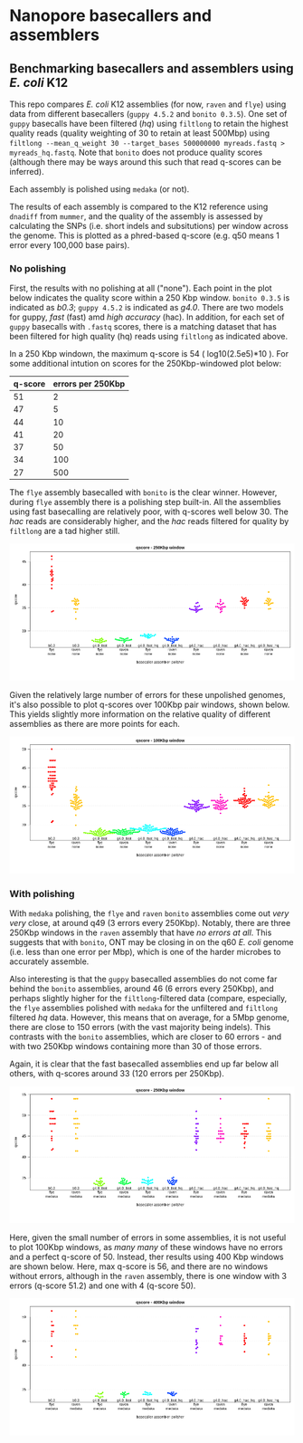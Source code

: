 # Nanopore basecallers and assemblers
## Benchmarking basecallers and assemblers using *E. coli* K12

This repo compares *E. coli* K12 assemblies (for now, `raven` and `flye`) 
using data from different basecallers (`guppy 4.5.2` and `bonito 0.3.5`). One set of `guppy` 
basecalls have been filtered (*hq*) using `filtlong` to retain the highest quality 
reads (quality weighting of 30 to retain at least 500Mbp) using 
`filtlong --mean_q_weight 30 --target_bases 500000000 myreads.fastq > myreads_hq.fastq`.
Note that `bonito` does not produce quality scores (although there may be 
ways around this such that read q-scores can be inferred).

Each assembly is polished using `medaka` (or not).

The results of each assembly is compared to the K12 reference using `dnadiff` from `mummer`, 
and the quality of the assembly is assessed by
calculating the SNPs (i.e. short indels and subsitutions) per window across the genome. 
This is plotted as a phred-based q-score 
(e.g. q50 means 1 error every 100,000 base pairs).

### No polishing
First, the results with no polishing at all ("none"). Each point in the plot 
below indicates the quality score within a 250 Kbp window. `bonito 0.3.5` is 
indicated as *b0.3*; `guppy 4.5.2` is indicated as *g4.0*. There are two 
models for guppy, *fast* (fast) amd *high accuracy* (hac). In addition, for 
each set of `guppy` basecalls with `.fastq` scores, there is a matching dataset
that has been filtered for high quality (hq) reads using `filtlong` as indicated above.

In a 250 Kbp windown, the maximum q-score is 54 ( log10(2.5e5)\*10 ). For some additional 
intution on scores for the 250Kbp-windowed plot below:

| q-score | errors per 250Kbp |
|:--------|:------------------|
| 51      | 2                 |
| 47      | 5                 |
| 44      | 10                |
| 41      | 20                |
| 37      | 50                |
| 34      | 100               |
| 27      | 500               |

The `flye` assembly basecalled with `bonito` is 
the clear winner. However, during `flye` assembly there is a polishing step built-in.
All the assemblies using fast basecalling are relatively poor, with q-scores well below 30. The *hac* reads 
are considerably higher, and the *hac* reads filtered for quality by `filtlong` are a tad higher still.

![beeswarm_K12](figures/quals_beeswarm_none_250Kbp.png)

Given the relatively large number of errors for these unpolished genomes, it's also possible to plot
q-scores over 100Kbp pair windows, shown below. This yields slightly more information on the relative 
quality of different assemblies as there are more points for each.

![beeswarm_K12](figures/quals_beeswarm_none_100Kbp.png)

### With polishing
With `medaka` polishing, the `flye` and `raven` `bonito` assemblies come 
out *very very* close, at around q49 (3 errors every 250Kbp). Notably, there are three 250Kbp windows in 
the `raven` assembly that have *no errors at all*. This suggests that with 
`bonito`, ONT may be closing in on the q60 *E. coli* genome (i.e. 
less than one error per Mbp), which is one of the harder microbes to accurately assemble. 

Also interesting is that the `guppy` basecalled assemblies do not 
come far behind the `bonito` assemblies, around 46 (6 errors every 250Kbp),
and perhaps slightly higher for the `filtlong`-filtered data (compare, 
especially, the `flye` assemblies polished with `medaka` for the 
unfiltered and `filtlong` filtered 
*hq* data. However, this 
means that on average, for a 5Mbp genome, there are close to 150 
errors (with the vast majority being indels). 
This contrasts with the `bonito` assemblies, which are closer to 
60 errors - and with two 250Kbp windows containing more than 30 of those errors.

Again, it is clear that the fast basecalled assemblies end up far below all others, 
with q-scores around 33 (120 errors per 250Kbp). 

![beeswarm_K12](figures/quals_beeswarm_medaka_250Kbp.png)

Here, given the small number of errors in some assemblies, it is 
not useful to plot 100Kbp windows, as *many many* of these windows 
have no errors and a perfect q-score of 50. Instead, ther results 
using 400 Kbp windows are shown below. Here, max q-score is 56, and 
there are no windows without errors, although in the `raven` assembly, 
there is one window with 3 errors (q-score 51.2) and one with 4 (q-score 50).

![beeswarm_K12](figures/quals_beeswarm_medaka_400Kbp.png)
